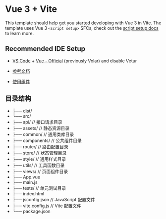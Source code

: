 # Vue 3 + Vite

This template should help get you started developing with Vue 3 in Vite. The template uses Vue 3 `<script setup>` SFCs, check out the [script setup docs](https://v3.vuejs.org/api/sfc-script-setup.html#sfc-script-setup) to learn more.

## Recommended IDE Setup

- [VS Code](https://code.visualstudio.com/) + [Vue - Official](https://marketplace.visualstudio.com/items?itemName=Vue.volar) (previously Volar) and disable Vetur

- [参考文档](https://juejin.cn/post/7156957907890733063)
- [使用组件](https://tdesign.tencent.com/vue-next/overview)

## 目录结构
- ├── dist/
- └── src/
- ├── api/                       // 接口请求目录
- ├── assets/                    // 静态资源目录
- ├── common/                    // 通用类库目录
- ├── components/                // 公共组件目录
- ├── router/                    // 路由配置目录
- ├── store/                     // 状态管理目录
- ├── style/                     // 通用样式目录
- ├── utils/                     // 工具函数目录
- ├── views/                     // 页面组件目录
- ├── App.vue
- ├── main.js
- ├── tests/                         // 单元测试目录
- ├── index.html
- ├── jsconfig.json                  // JavaScript 配置文件
- ├── vite.config.js                 // Vite 配置文件
- └── package.json


